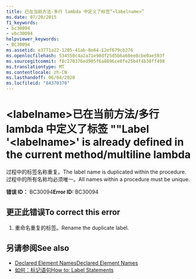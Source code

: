 ```yaml
---
title: 已在当前方法-多行 lambda 中定义了标签“<labelname>”
ms.date: 07/20/2015
f1_keywords:
- bc30094
- vbc30094
helpviewer_keywords:
- BC30094
ms.assetid: e3771a22-1205-41ab-8e64-12ef679cb376
ms.openlocfilehash: 534550c4a2a71e98df25d5b6a60ee8cbe0ae593f
ms.sourcegitcommit: f8c270376ed905f6a8896ce0fe25b4f4b38ff498
ms.translationtype: MT
ms.contentlocale: zh-CN
ms.lasthandoff: 06/04/2020
ms.locfileid: "84370370"
---
```

# <a name="label-labelname-is-already-defined-in-the-current-methodmultiline-lambda"></a><span data-ttu-id="d2b70-102">\<labelname>已在当前方法/多行 lambda 中定义了标签 ""</span><span class="sxs-lookup"><span data-stu-id="d2b70-102">Label '\<labelname>' is already defined in the current method/multiline lambda</span></span>
<span data-ttu-id="d2b70-103">过程中的标签名称重复。</span><span class="sxs-lookup"><span data-stu-id="d2b70-103">The label name is duplicated within the procedure.</span></span> <span data-ttu-id="d2b70-104">过程中的所有名称均必须唯一。</span><span class="sxs-lookup"><span data-stu-id="d2b70-104">All names within a procedure must be unique.</span></span>  
  
 <span data-ttu-id="d2b70-105">**错误 ID：** BC30094</span><span class="sxs-lookup"><span data-stu-id="d2b70-105">**Error ID:** BC30094</span></span>  
  
## <a name="to-correct-this-error"></a><span data-ttu-id="d2b70-106">更正此错误</span><span class="sxs-lookup"><span data-stu-id="d2b70-106">To correct this error</span></span>  
  
1. <span data-ttu-id="d2b70-107">重命名重复的标签。</span><span class="sxs-lookup"><span data-stu-id="d2b70-107">Rename the duplicate label.</span></span>  
  
## <a name="see-also"></a><span data-ttu-id="d2b70-108">另请参阅</span><span class="sxs-lookup"><span data-stu-id="d2b70-108">See also</span></span>

- [<span data-ttu-id="d2b70-109">Declared Element Names</span><span class="sxs-lookup"><span data-stu-id="d2b70-109">Declared Element Names</span></span>](../programming-guide/language-features/declared-elements/declared-element-names.md)
- [<span data-ttu-id="d2b70-110">如何：标记语句</span><span class="sxs-lookup"><span data-stu-id="d2b70-110">How to: Label Statements</span></span>](../programming-guide/program-structure/how-to-label-statements.md)
